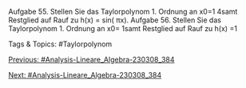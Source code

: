 Aufgabe 55. Stellen Sie das Taylorpolynom 1. Ordnung an x0=1
4samt Restglied auf Rauf zu
h(x) = sin( πx).
Aufgabe 56. Stellen Sie das Taylorpolynom 1. Ordnung an x0= 1samt Restglied auf Rauf zu
h(x) =1

   Tags & Topics:
   #Taylorpolynom

[Previous: #Analysis-Lineare_Algebra-230308_384](Analysis-Lineare_Algebra-230308_384.md)

[Next: #Analysis-Lineare_Algebra-230308_384](Analysis-Lineare_Algebra-230308_384.md)